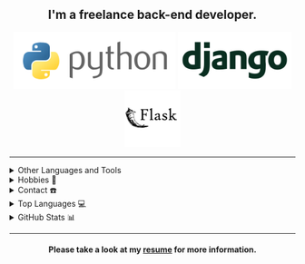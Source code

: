 <!DOCTYPE html>
<html lang="en">
  
<head>
  <meta charset="UTF-8">
  <meta name="viewport" content="width=device-width, initial-scale=1.0">
</head>
  
<body>
  <div align="center">
    <span>
      <h2>I'm a freelance back-end developer.</h2>
    </span>
    <p>
      <img src="https://github.com/soheilmpa/soheilmpa/blob/main/icons/python.svg" height="100">
      <img src="https://github.com/soheilmpa/soheilmpa/blob/main/icons/django.svg" height="100">
      <img src="https://github.com/soheilmpa/soheilmpa/blob/main/icons/flask.svg" height="100">
    </p>
  </div>
  
  <hr>

  <details>
    <summary>Other Languages and Tools</summary>
    <div align="center">
      <p>
        <img src="https://img.shields.io/badge/linkedin-%231DA1F2.svg?style=for-the-badge&logo=linkedin&logoColor=white" height="30">
        <img src="https://img.shields.io/badge/linkedin-%231DA1F2.svg?style=for-the-badge&logo=linkedin&logoColor=white" height="30">
        <img src="https://img.shields.io/badge/linkedin-%231DA1F2.svg?style=for-the-badge&logo=linkedin&logoColor=white" height="30">
        <img src="https://img.shields.io/badge/linkedin-%231DA1F2.svg?style=for-the-badge&logo=linkedin&logoColor=white" height="30">
      </p>
    </div>
  </details>

  <details>
    <summary>Hobbies 🧩</summary>
    <div align="center">
      <p>Listening to music (mostly instrumental)</p>
      <p>Reading psychological articles and books</p>
      <p>Explore about cybersecurity</p>
      <p>Playing strategy video games</p>
      <p>Gardening</p>
      <p>Cooking</p>
    </div>
  </details>
  
  <details>
    <summary>Contact ☎️</summary>
    <div align="center">
      <p>
        <a href="https://www.linkedin.com/in/soheil_mpa/" target="_blank">
          <img src="https://img.shields.io/badge/linkedin-%231DA1F2.svg?style=for-the-badge&logo=linkedin&logoColor=white" height="30">
        </a>
        <a href="https://t.me/soheil_mpa" target="_blank">
          <img src="" height="30">
        </a>
        <a href="soheilmohammadpor13@gmail.com" target="_blank">
          <img src="https://img.shields.io/badge/gmail-EA4335.svg?style=for-the-badge&logo=gmail&logoColor=white" height="30">
        </a>
      </p>
    </div>
  </details>

  <details>
    <summary>Top Languages 💻</summary>
    <div align="center">
      <p>
        <a href="https://github.com/soheilmpa/">
          <img src="https://github-readme-stats.vercel.app/api/top-langs/?username=soheilmpa&langs_count=6&theme=gruvbox&layout=compact&hide_border=true">
        </a>
      </p>
    </div>
  </details>

  <details>
    <summary>GitHub Stats 📊</summary>
    <div align="center">
      <p>
        <a href="https://github.com/soheilmpa/github-readme-activity-graph">
          <img src="https://github-readme-activity-graph.vercel.app/graph?username=soheilmpa&theme=github-compact&hide_border=true">
        </a>
      </p>
    </div>
  </details>
  
  <hr>
  
  <div align="center">
    <span>
      <h4>Please take a look at my <a href="https://github.com/soheilmpa/soheilmpa/blob/main/resume.pdf" target="_blank" download="Soheil_mpa.pdf">resume</a> for more information.</h4>
    </span>
  </div>
  
</body>

</html>


